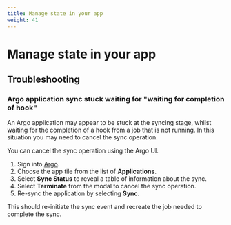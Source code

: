 ```yaml
---
title: Manage state in your app
weight: 41
---
```


# Manage state in your app

## Troubleshooting

### Argo application sync stuck waiting for "waiting for completion of hook"

An Argo application may appear to be stuck at the syncing stage, whilst waiting for the completion of a hook from a job that is not running. In this situation you may need to cancel the sync operation.

You can cancel the sync operation using the Argo UI.

1. Sign into [Argo](https://argoproj.github.io/).
1. Choose the app tile from the list of __Applications__.
1. Select __Sync Status__ to reveal a table of information about the sync.
1. Select __Terminate__ from the modal to cancel the sync operation.
1. Re-sync the application by selecting __Sync__.

This should re-initiate the sync event and recreate the job needed to complete the sync.
